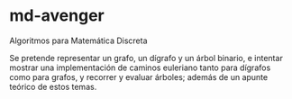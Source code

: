 md-avenger
==========

Algoritmos para Matemática Discreta

Se pretende representar un grafo, un dígrafo y un árbol binario, e intentar mostrar una implementación de caminos euleriano tanto para dígrafos como para grafos, y recorrer y evaluar árboles; además de un apunte teórico de estos temas.

